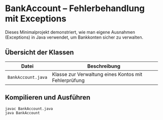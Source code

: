 # BankAccount – Fehlerbehandlung mit Exceptions

Dieses Minimalprojekt demonstriert, wie man eigene Ausnahmen (Exceptions) in Java verwendet, um Bankkonten sicher zu verwalten.

## Übersicht der Klassen

| Datei               | Beschreibung                                           |
|---------------------|--------------------------------------------------------|
| `BankAccount.java`  | Klasse zur Verwaltung eines Kontos mit Fehlerprüfung   |

## Kompilieren und Ausführen

```bash
javac BankAccount.java
java BankAccount
```
